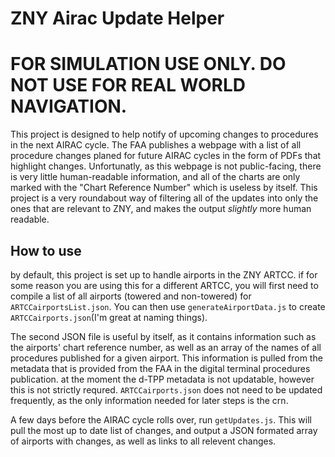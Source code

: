 # ZNY Airac Update Helper


# FOR SIMULATION USE ONLY. DO NOT USE FOR REAL WORLD NAVIGATION.

This project is designed to help notify of upcoming changes to procedures in the next AIRAC cycle. The FAA publishes a webpage with a list of all procedure changes planed for future AIRAC cycles in the form of PDFs that highlight changes. Unfortunatly, as this webpage is not public-facing, there is very little human-readable information, and all of the charts are only marked with the "Chart Reference Number" which is useless by itself. This project is a very roundabout way of filtering all of the updates into only the ones that are relevant to ZNY, and makes the output *slightly* more human readable.

## How to use

by default, this project is set up to handle airports in the ZNY ARTCC. if for some reason you are using this for a different ARTCC, you will first need to compile a list of all airports (towered and non-towered) for `ARTCCairportsList.json`. You can then use `generateAirportData.js` to create `ARTCCairports.json`(I'm great at naming things). 


The second JSON file is useful by itself, as it contains information such as the airports' chart reference number, as well as an array of the names of all procedures published for a given airport. This information is pulled from the metadata that is provided from the FAA in the digital terminal procedures publication. at the moment the d-TPP metadata is not updatable, however this is not strictly requred. `ARTCCairports.json` does not need to be updated frequently, as the only information needed for later steps is the crn.


A few days before the AIRAC cycle rolls over, run `getUpdates.js`. This will pull the most up to date list of changes, and output a JSON formated array of airports with changes, as well as links to all relevent changes.